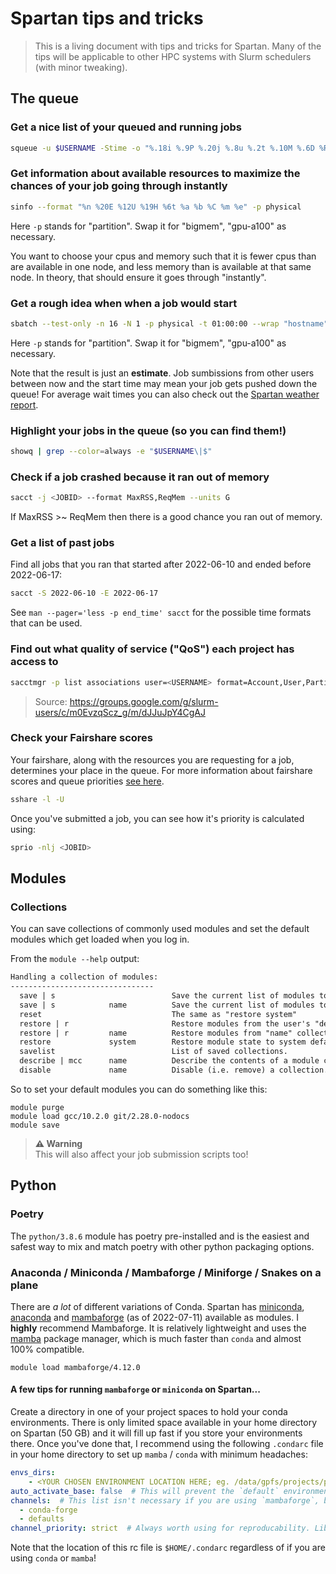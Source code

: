 # Spartan tips and tricks

> This is a living document with tips and tricks for Spartan. Many of the tips will be applicable to other HPC systems with Slurm schedulers (with minor tweaking).

## The queue

### Get a nice list of your queued and running jobs

``` sh
squeue -u $USERNAME -Stime -o "%.18i %.9P %.20j %.8u %.2t %.10M %.6D %R"
```

### Get information about available resources to maximize the chances of your job going through instantly

``` sh
sinfo --format "%n %20E %12U %19H %6t %a %b %C %m %e" -p physical
```

Here `-p` stands for "partition". Swap it for "bigmem", "gpu-a100" as necessary.

You want to choose your cpus and memory such that it is fewer cpus than are available in one node, and less memory than is available at that same node. In theory, that should ensure it goes through "instantly".

### Get a rough idea when when a job would start

``` sh
sbatch --test-only -n 16 -N 1 -p physical -t 01:00:00 --wrap "hostname"
```

Here `-p` stands for "partition". Swap it for "bigmem", "gpu-a100" as necessary.

Note that the result is just an **estimate**. Job sumbissions from other users between now and the start time may mean your job gets pushed down the queue! For average wait times you can also check out the [Spartan weather report](https://dashboard.hpc.unimelb.edu.au/status_specs/#wait-time).


### Highlight your jobs in the queue (so you can find them!)

``` sh
showq | grep --color=always -e "$USERNAME\|$"
```

### Check if a job crashed because it ran out of memory

``` sh
sacct -j <JOBID> --format MaxRSS,ReqMem --units G
```

If MaxRSS >~ ReqMem then there is a good chance you ran out of memory.

### Get a list of past jobs

Find all jobs that you ran that started after 2022-06-10 and ended before 2022-06-17:

```sh
sacct -S 2022-06-10 -E 2022-06-17
```

See `man --pager='less -p end_time' sacct` for the possible time formats that can be used.

### Find out what quality of service ("QoS") each project has access to

```sh
sacctmgr -p list associations user=<USERNAME> format=Account,User,Partition,Qos,DefaultQOS tree | column -ts'|'
```

> Source: https://groups.google.com/g/slurm-users/c/m0EvzqScz_g/m/dJJuJpY4CgAJ

### Check your Fairshare scores

Your fairshare, along with the resources you are requesting for a job, determines your place in the queue. For more information about fairshare scores and queue priorities [see here](https://slurm.schedmd.com/fair_tree.html).

```sh
sshare -l -U
```

Once you've submitted a job, you can see how it's priority is calculated using:

```sh
sprio -nlj <JOBID>
```

## Modules

### Collections

You can save collections of commonly used modules and set the default modules which get loaded when you log in.

From the `module --help` output:

``` txt
Handling a collection of modules:
--------------------------------
  save | s                          Save the current list of modules to a user defined "default" collection.
  save | s            name          Save the current list of modules to "name" collection.
  reset                             The same as "restore system"
  restore | r                       Restore modules from the user's "default" or system default.
  restore | r         name          Restore modules from "name" collection.
  restore             system        Restore module state to system defaults.
  savelist                          List of saved collections.
  describe | mcc      name          Describe the contents of a module collection.
  disable             name          Disable (i.e. remove) a collection.
```

So to set your default modules you can do something like this:

```
module purge
module load gcc/10.2.0 git/2.28.0-nodocs
module save
```

> **⚠️ Warning**  
> This will also affect your job submission scripts too!


## Python

### Poetry

The `python/3.8.6` module has poetry pre-installed and is the easiest and safest way to mix and match poetry with other python packaging options.

### Anaconda / Miniconda / Mambaforge / Miniforge / Snakes on a plane

There are _a lot_ of different variations of Conda. Spartan has [miniconda](https://docs.conda.io/en/latest/miniconda.html), [anaconda](https://www.anaconda.com/products/distribution) and [mambaforge](https://github.com/conda-forge/miniforge#mambaforge) (as of 2022-07-11) available as modules. I **highly** recommend Mambaforge. It is relatively lightweight and uses the [mamba](https://github.com/mamba-org/mamba) package manager, which is much faster than `conda` and almost 100% compatible.

```
module load mambaforge/4.12.0
```

#### A few tips for running `mambaforge` or `miniconda` on Spartan...

Create a directory in one of your project spaces to hold your conda environments. There is only limited space available in your home directory on Spartan (50 GB) and it will fill up fast if you store your environments there. Once you've done that, I recommend using the following `.condarc` file in your home directory to set up `mamba` / `conda` with minimum headaches:

```yaml
envs_dirs:
    - <YOUR CHOSEN ENVIRONMENT LOCATION HERE; eg. /data/gpfs/projects/punim0000/smutch/conda_envs>
auto_activate_base: false  # This will prevent the `default` environment from being activated upon login and make sure you are only using conda/mamba when you actually want to
channels:  # This list isn't necessary if you are using `mambaforge`, but it doesn't hurt...
  - conda-forge
  - defaults
channel_priority: strict  # Always worth using for reproducability. Libraries like Snakemake will complain if you don't have this set.
```

Note that the location of this rc file is `$HOME/.condarc` regardless of if you are using `conda` or `mamba`!
